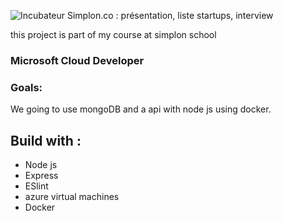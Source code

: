   ![Incubateur Simplon.co : présentation, liste startups, interview](https://encrypted-tbn0.gstatic.com/images?q=tbn:ANd9GcSSEcKwborrMn9-Q2kmVlfAFLlq3M5DjW5Hlw&usqp=CAU)

this project is part of my course at simplon school

### Microsoft Cloud Developer

### Goals:

We going to use mongoDB and a api with node js using docker.

## Build with :

- Node js
- Express
- ESlint
- azure virtual machines
- Docker